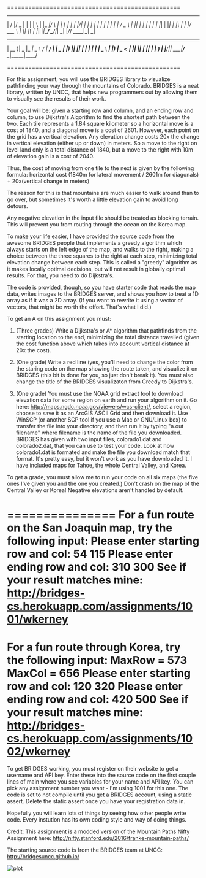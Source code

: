 =================================================
 __  __  ___  _   _ _   _ _____  _    ___ _   _ 
|  \/  |/ _ \| | | | \ | |_   _|/ \  |_ _| \ | |
| |\/| | | | | | | |  \| | | | / _ \  | ||  \| |
| |  | | |_| | |_| | |\  | | |/ ___ \ | || |\  |
|_|  |_|\___/ \___/|_| \_| |_/_/   \_\___|_| \_|
                                                
 ____  ____  ___ ____   ____ _____ ____  
| __ )|  _ \|_ _|  _ \ / ___| ____/ ___| 
|  _ \| |_) || || | | | |  _|  _| \___ \ 
| |_) |  _ < | || |_| | |_| | |___ ___) |
|____/|_| \_\___|____/ \____|_____|____/ 
                                         
=================================================

For this assignment, you will use the BRIDGES library to visualize pathfinding
your way through the mountains of Colorado. BRIDGES is a neat library, written
by UNCC, that helps new programmers out by allowing them to visually see
the results of their work.

Your goal will be: given a starting row and column, and an ending row and
column, to use Dijkstra's Algorithm to find the shortest path between the two.
Each tile represents a 1.84 square kilometer so a horizontal move is a
cost of 1840, and a diagonal move is a cost of 2601. However, each point on
the grid has a vertical elevation. Any elevation change costs 20x the change
in vertical elevation (either up or down) in meters. So a move to the right on level
land only is a total distance of 1840, but a move to the right with 10m of
elevation gain is a cost of 2040.

Thus, the cost of moving from one tile to the next is given by the following formula:
horizontal cost (1840m for lateral movement / 2601m for diagonals) +
20x(vertical change in meters)

The reason for this is that mountains are much easier to walk around than to
go over, but sometimes it's worth a little elevation gain to avoid long
detours. 

Any negative elevation in the input file should be treated as blocking terrain.
This will prevent you from routing through the ocean on the Korea map.

To make your life easier, I have provided the source code from the awesome BRIDGES
people that implements a greedy algorithm which always starts on the left edge
of the map, and walks to the right, making a choice between the three squares
to the right at each step, minimizing total elevation change between each
step. This is called a "greedy" algorithm as it makes locally optimal
decisions, but will not result in globally optimal results. For that, you need
to do Dijkstra's. 

The code is provided, though, so you have starter code that reads the map
data, writes images to the BRIDGES server, and shows you how to treat a 1D
array as if it was a 2D array. (If you want to rewrite it using a vector of
vectors, that might be worth the effort. That's what I did.)

To get an A on this assignment you must:
1) (Three grades) Write a Dijkstra's or A* algorithm that pathfinds from the starting
location to the end, minimizing the total distance travelled (given the cost
function above which takes into account vertical distance at 20x the cost).

2) (One grade) Write a red line (yes, you'll need to change the color from the staring
code on the map showing the route taken, and visualize it on
BRIDGES (this bit is done for you, so just don't break it). You must also
change the title of the BRIDGES visualizaton from Greedy to Dijkstra's.

3) (One grade) You must use the NOAA grid extract tool to download elevation data for some
region on earth and run your algorithm on it. Go here:
http://maps.ngdc.noaa.gov/viewers/wcs-client/, select a region, choose to save
it as an ArcGIS ASCII Grid and then download it. Use WinSCP (or another SCP
tool if you use a Mac or GNU/Linux box) to transfer the file into your
directory, and then run it by typing "a.out filename" where filename is the
name of the file you downloaded. BRIDGES has given with two input files,
colorado1.dat and colorado2.dat, that you can use to test your code. Look at
how colorado1.dat is formated and make the file you download match that
format. It's pretty easy, but it won't work as you have downloaded it. I have
included maps for Tahoe, the whole Central Valley, and Korea.

To get a grade, you must allow me to run your code on all six maps (the five
ones I've given you and the one you created.) Don't crash on the map of the
Central Valley or Korea! Negative elevations aren't handled by default.

===============
For a fun route on the San Joaquin map, try the following input:
Please enter starting row and col:
54 115
Please enter ending row and col:
310 300
See if your result matches mine:
http://bridges-cs.herokuapp.com/assignments/1001/wkerney
===============
For a fun route through Korea, try the following input:
MaxRow = 573 MaxCol = 656
Please enter starting row and col:
120 320
Please enter ending row and col:
420 500
See if your result matches mine:
http://bridges-cs.herokuapp.com/assignments/1002/wkerney
===============

To get BRIDGES working, you must register on their website to get a username
and API key. Enter these into the source code on the first couple lines of
main where you see variables for your name and API key. You can pick any
assignment number you want - I'm using 1001 for this one. The code is set to
not compile until you get a BRIDGES account, using a static assert. Delete the
static assert once you have your registration data in.

Hopefully you will learn lots of things by seeing how other people write code.
Every instution has its own coding style and way of doing things.

Credit:
This assignment is a modded version of the Mountain Paths Nifty Assignment here:
http://nifty.stanford.edu/2016/franke-mountain-paths/

The starting source code is from the BRIDGES team at UNCC:
http://bridgesuncc.github.io/

![plot](~/Documents/images/bridges_mountains/Korea_Image.png)